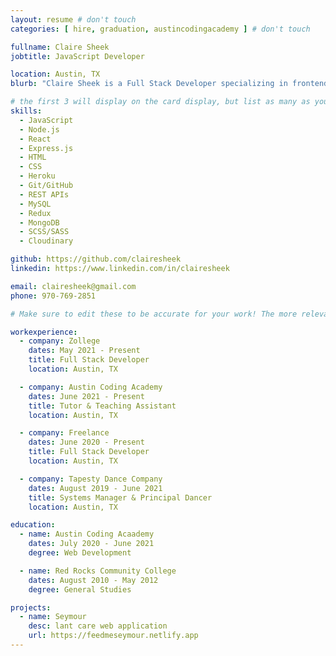 ```yaml
---
layout: resume # don't touch
categories: [ hire, graduation, austincodingacademy ] # don't touch

fullname: Claire Sheek
jobtitle: JavaScript Developer

location: Austin, TX
blurb: "Claire Sheek is a Full Stack Developer specializing in frontend design and development, with an emphasis on the user experience. She has a passion for learning, always striving to further develop her skills, and is excited to be able to pass it forward and share the knowledge she gains through future mentorship and education as others have done for her."

# the first 3 will display on the card display, but list as many as you want, they will be visible on your hire page
skills:
  - JavaScript
  - Node.js
  - React
  - Express.js
  - HTML
  - CSS
  - Heroku
  - Git/GitHub
  - REST APIs
  - MySQL
  - Redux
  - MongoDB
  - SCSS/SASS
  - Cloudinary

github: https://github.com/clairesheek
linkedin: https://www.linkedin.com/in/clairesheek

email: clairesheek@gmail.com
phone: 970-769-2851

# Make sure to edit these to be accurate for your work! The more relevant the better if the role was technical, don't feel like you need to put every job you've had.

workexperience:
  - company: Zollege
    dates: May 2021 - Present
    title: Full Stack Developer
    location: Austin, TX

  - company: Austin Coding Academy 
    dates: June 2021 - Present
    title: Tutor & Teaching Assistant
    location: Austin, TX   

  - company: Freelance
    dates: June 2020 - Present
    title: Full Stack Developer
    location: Austin, TX

  - company: Tapesty Dance Company
    dates: August 2019 - June 2021
    title: Systems Manager & Principal Dancer
    location: Austin, TX

education:
  - name: Austin Coding Acaademy
    dates: July 2020 - June 2021
    degree: Web Development

  - name: Red Rocks Community College
    dates: August 2010 - May 2012
    degree: General Studies

projects:
  - name: Seymour
    desc: lant care web application
    url: https://feedmeseymour.netlify.app
---
```

